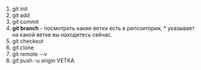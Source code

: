 1. git init
2. git add 
3. git commit
4. __git branch__ - посмотреть какие ветки есть в репозитории, * указывает на какой ветке вы находитесь сейчас.
5. git checkout
6. git clone
7. git remote --v
8. git push -u origin VETKA